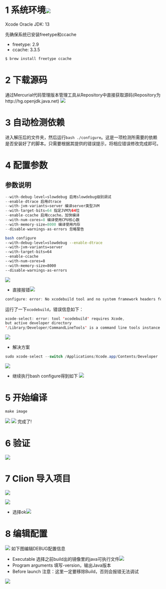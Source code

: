 # 1 系统环境![](https://img-blog.csdnimg.cn/20191017060211961.png?x-oss-process=image/watermark,type_ZmFuZ3poZW5naGVpdGk,shadow_10,text_SmF2YUVkZ2U=,size_1,color_FFFFFF,t_70)

Xcode
Oracle JDK: 13

先确保系统已安装freetype和ccache
- freetype: 2.9
- ccache: 3.3.5

```bash
$ brew install freetype ccache
```

# 2 下载源码
通过Mercurial代码管理版本管理工具从Repository中直接获取源码(Repository为http://hg.openjdk.java.net)
![](https://img-blog.csdnimg.cn/20191017041658679.png?x-oss-process=maimage/watermark,type_ZmFuZ3poZW5naGVpdGk,shadow_10,text_SmF2YUVkZ2U=,size_16,color_FFFFFF,t_70)

# 3 自动检测依赖
进入解压后的文件夹，然后运行`bash ./configure`。这是一项检测所需要的依赖是否安装好了的脚本。只需要根据其提供的错误提示，将相应错误修改完成即可。

# 4 配置参数
## 参数说明
```java
--with-debug-level=slowdebug 启用slowdebug级别调试
--enable-dtrace 启用dtrace
--with-jvm-variants=server 编译server类型JVM
--with-target-bits=64 指定JVM为64位
--enable-ccache 启用ccache，加快编译
--with-num-cores=8 编译使用CPU核心数
--with-memory-size=8000 编译使用内存
--disable-warnings-as-errors 忽略警告
```

```bash
bash configure
--with-debug-level=slowdebug --enable-dtrace
--with-jvm-variants=server
--with-target-bits=64
--enable-ccache
--with-num-cores=8
--with-memory-size=8000
--disable-warnings-as-errors
```
![](https://img-blog.csdnimg.cn/20191017044502543.png)
- 直接报错![](https://img-blog.csdnimg.cn/20191017050652111.png?x-oss-process=image/watermark,type_ZmFuZ3poZW5naGVpdGk,shadow_10,text_SmF2YUVkZ2U=,size_1,color_FFFFFF,t_70)
```java
configure: error: No xcodebuild tool and no system framework headers found, use --with-sysroot or --with-sdk-name to provide a path to a valid SDK
```
运行了一下`xcodebuild`，错误信息如下：

```java
xcode-select: error: tool 'xcodebuild' requires Xcode,
but active developer directory
'/Library/Developer/CommandLineTools' is a command line tools instance
```
![](https://img-blog.csdnimg.cn/20191017050753547.png)
- 解决方案

```java
sudo xcode-select --switch /Applications/Xcode.app/Contents/Developer
```

![](https://img-blog.csdnimg.cn/20191017050529899.png?x-oss-process=image/watermark,type_ZmFuZ3poZW5naGVpdGk,shadow_10,text_SmF2YUVkZ2U=,size_1,color_FFFFFF,t_70)
- 继续执行bash configure得到如下
![](https://img-blog.csdnimg.cn/20191017051925449.png?x-oss-process=image/watermark,type_ZmFuZ3poZW5naGVpdGk,shadow_10,text_SmF2YUVkZ2U=,size_16,color_FFFFFF,t_70)

# 5 开始编译

```java
make image
```

![](https://img-blog.csdnimg.cn/20191017053849361.png?x-oss-process=image/watermark,type_ZmFuZ3poZW5naGVpdGk,shadow_10,text_SmF2YUVkZ2U=,size_1,color_FFFFFF,t_70)
![](https://img-blog.csdnimg.cn/20191017053825868.png?x-oss-process=image/watermark,type_ZmFuZ3poZW5naGVpdGk,shadow_10,text_SmF2YUVkZ2U=,size_1,color_FFFFFF,t_70)
完成了!

# 6 验证
![](https://img-blog.csdnimg.cn/20191017060746547.png?x-oss-process=image/watermark,type_ZmFuZ3poZW5naGVpdGk,shadow_10,text_SmF2YUVkZ2U=,size_1,color_FFFFFF,t_70)

# 7 Clion 导入项目
![](https://img-blog.csdnimg.cn/20191017054958489.png)

![](https://img-blog.csdnimg.cn/20191017055022157.png?x-oss-process=image/watermark,type_ZmFuZ3poZW5naGVpdGk,shadow_10,text_SmF2YUVkZ2U=,size_1,color_FFFFFF,t_70)
- 选择ok![](https://img-blog.csdnimg.cn/20191017054806273.png?x-oss-process=image/watermark,type_ZmFuZ3poZW5naGVpdGk,shadow_10,text_SmF2YUVkZ2U=,size_1,color_FFFFFF,t_70)
# 8 编辑配置
![](https://img-blog.csdnimg.cn/2019101705584366.png)
如下图编辑DEBUG配置信息
- Executable 选择之前build出的镜像里的java可执行文件![](https://img-blog.csdnimg.cn/20191017055927932.png?x-oss-process=image/watermark,type_ZmFuZ3poZW5naGVpdGk,shadow_10,text_SmF2YUVkZ2U=,size_16,color_FFFFFF,t_70)
- Program arguments 填写-version，输出Java版本
- Before launch 注意：这里一定要移除Build，否则会报错无法调试

![](https://img-blog.csdnimg.cn/20191017055722718.png?x-oss-process=image/watermark,type_ZmFuZ3poZW5naGVpdGk,shadow_10,text_SmF2YUVkZ2U=,size_16,color_FFFFFF,t_70)
